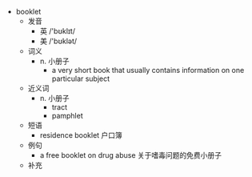 - booklet
  - 发音
    - 英 /'bʊklɪt/
    - 美 /'bʊklət/
  - 词义
    - n. 小册子
      - a very short book that usually contains information on one particular subject
  - 近义词
    - n. 小册子
      - tract
      - pamphlet
  - 短语
    - residence booklet 户口簿
  - 例句
    - a free booklet on drug abuse 关于嗜毒问题的免费小册子
  - 补充